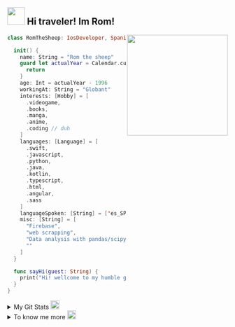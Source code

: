<h2><img src="https://emojis.slackmojis.com/emojis/images/1643515157/11711/kirby_vibing.gif?1643515157" width="40"/> Hi traveler! Im Rom!</h2>
<img align='right' src="https://media4.giphy.com/media/v1.Y2lkPTc5MGI3NjExNGMzeWoxdjYwenp0bGNqaDhxdDlmaGdkODYwM2dydmxkY3lvZjFjZCZlcD12MV9pbnRlcm5hbF9naWZfYnlfaWQmY3Q9Zw/du3J3cXyzhj75IOgvA/giphy.gif" width="230">

```swift
class RomTheSheep: IosDeveloper, Spaniard, Italian, Maker, Moder, GraphicDesigner {

  init() {
    name: String = "Rom the sheep"
    guard let actualYear = Calendar.current.dateComponents([.year], from: Date()).year else {
      return
    }
    age: Int = actualYear - 1996
    workingAt: String = "Globant"
    interests: [Hobby] = [
      .videogame,
      .books,
      .manga,
      .anime,
      .coding // duh
    ]
    languages: [Language] = [
      .swift,
      .javascript,
      .python,
      .java,
      .kotlin,
      .typescript,
      .html,
      .angular,
      .sass
    ]
    languageSpoken: [String] = ['es_SP', 'en_UK', 'it_IT']
    misc: [String] = [
      "Firebase",
      "web scrapping",
      "Data analysis with pandas/scipy",
      ""
    ]
  }

  func sayHi(guest: String) {
    print("Hi! wellcome to my humble github! make yourself confortable")
  }
}
```
<details>
<summary>My Git Stats <img src="https://emojis.slackmojis.com/emojis/images/1660415435/60800/eyes.gif?1660415435" width="20"/></summary>

<!--START_SECTION:waka-->
![Code Time](http://img.shields.io/badge/Code%20Time-26%20hrs%2012%20mins-blue)

![Lines of code](https://img.shields.io/badge/From%20Hello%20World%20I%27ve%20Written-971.5%20thousand%20lines%20of%20code-blue)

**🐱 My GitHub Data** 

> 📦 418.2 kB Used in GitHub's Storage 
 > 
> 🏆 20 Contributions in the Year 2024
 > 
> 🚫 Not Opted to Hire
 > 
> 📜 36 Public Repositories 
 > 
> 🔑 25 Private Repositories 
 > 
**I'm an Early 🐤** 

```text
🌞 Morning                89 commits          ██████░░░░░░░░░░░░░░░░░░░   23.12 % 
🌆 Daytime                148 commits         ██████████░░░░░░░░░░░░░░░   38.44 % 
🌃 Evening                131 commits         █████████░░░░░░░░░░░░░░░░   34.03 % 
🌙 Night                  17 commits          █░░░░░░░░░░░░░░░░░░░░░░░░   04.42 % 
```
📅 **I'm Most Productive on Wednesday** 

```text
Monday                   70 commits          █████░░░░░░░░░░░░░░░░░░░░   18.18 % 
Tuesday                  48 commits          ███░░░░░░░░░░░░░░░░░░░░░░   12.47 % 
Wednesday                90 commits          ██████░░░░░░░░░░░░░░░░░░░   23.38 % 
Thursday                 71 commits          █████░░░░░░░░░░░░░░░░░░░░   18.44 % 
Friday                   44 commits          ███░░░░░░░░░░░░░░░░░░░░░░   11.43 % 
Saturday                 29 commits          ██░░░░░░░░░░░░░░░░░░░░░░░   07.53 % 
Sunday                   33 commits          ██░░░░░░░░░░░░░░░░░░░░░░░   08.57 % 
```


📊 **This Week I Spent My Time On** 

```text
🕑︎ Time Zone: Europe/Paris

💬 Programming Languages: 
TypeScript               5 hrs 51 mins       ██████████████░░░░░░░░░░░   55.33 % 
Markdown                 2 hrs 7 mins        █████░░░░░░░░░░░░░░░░░░░░   20.00 % 
JSON                     51 mins             ██░░░░░░░░░░░░░░░░░░░░░░░   08.09 % 
Swift                    40 mins             ██░░░░░░░░░░░░░░░░░░░░░░░   06.42 % 
JavaScript               37 mins             █░░░░░░░░░░░░░░░░░░░░░░░░   05.91 % 

🔥 Editors: 
VS Code                  10 hrs 35 mins      █████████████████████████   100.00 % 

🐱‍💻 Projects: 
clean-code-y-SOLID-Practi6 hrs 30 mins       ███████████████░░░░░░░░░░   61.48 % 
swift-design-patterns-mai2 hrs 55 mins       ███████░░░░░░░░░░░░░░░░░░   27.55 % 
nook-desktop             54 mins             ██░░░░░░░░░░░░░░░░░░░░░░░   08.59 % 
Unknown Project          9 mins              ░░░░░░░░░░░░░░░░░░░░░░░░░   01.52 % 
ios-uk                   3 mins              ░░░░░░░░░░░░░░░░░░░░░░░░░   00.48 % 

💻 Operating System: 
Windows                  7 hrs 32 mins       ██████████████████░░░░░░░   71.27 % 
Mac                      3 hrs 2 mins        ███████░░░░░░░░░░░░░░░░░░   28.73 % 
```

**I Mostly Code in JavaScript** 

```text
JavaScript               9 repos             █████░░░░░░░░░░░░░░░░░░░░   21.95 % 
Python                   7 repos             ████░░░░░░░░░░░░░░░░░░░░░   17.07 % 
Swift                    3 repos             ██░░░░░░░░░░░░░░░░░░░░░░░   07.32 % 
GDScript                 2 repos             █░░░░░░░░░░░░░░░░░░░░░░░░   04.88 % 
SCSS                     1 repo              █░░░░░░░░░░░░░░░░░░░░░░░░   02.44 % 
```




 Last Updated on 12/03/2024 16:37:20 UTC
<!--END_SECTION:waka-->
</details>


<details>
<summary>To know me more <img src="https://emojis.slackmojis.com/emojis/images/1665051119/61583/vibe-rabbit.gif?1665051119" width="20"/></summary>

## Recently reading 📖
{ gist 922787184666ca94b1f5e5a683c846fd %}

## Recently listening to 🎶
<p align="center">
  <a target="_blank" href="https://spotify-github-profile.vercel.app/api/view?uid=tka9mon1k1ur6olrq8c04yvij&redirect=true">
    <img width="80%" alt="Now Playing" src="https://spotify-github-profile.vercel.app/api/view?uid=z7hh6byyki0ordc7p4o6oe2f0&cover_image=true&theme=natemoo-re"/>
   </a>
</p>
</details>
